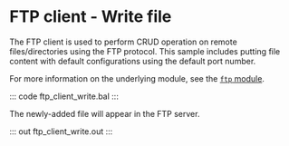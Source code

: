 # FTP client - Write file

The FTP client is used to perform CRUD operation on remote files/directories using the FTP protocol. This sample includes putting file content with default configurations using the default port number.

For more information on the underlying module, see the [`ftp` module](https://lib.ballerina.io/ballerina/ftp/latest/).

::: code ftp_client_write.bal :::

The newly-added file will appear in the FTP server.

::: out ftp_client_write.out :::
